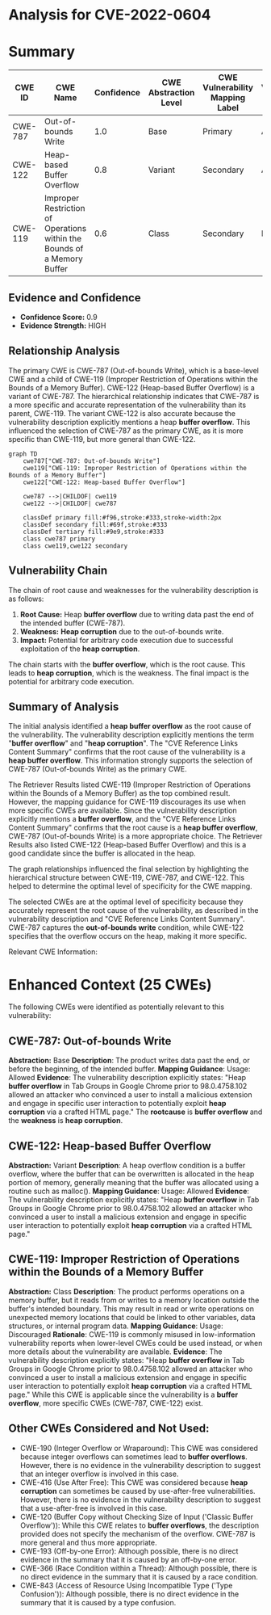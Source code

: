 # Analysis for CVE-2022-0604

# Summary
| CWE ID | CWE Name | Confidence | CWE Abstraction Level | CWE Vulnerability Mapping Label | CWE-Vulnerability Mapping Notes |
|---|---|---|---|---|---|
| CWE-787 | Out-of-bounds Write | 1.0 | Base | Primary | Allowed |
| CWE-122 | Heap-based Buffer Overflow | 0.8 | Variant | Secondary | Allowed |
| CWE-119 | Improper Restriction of Operations within the Bounds of a Memory Buffer | 0.6 | Class | Secondary | Discouraged |

## Evidence and Confidence

*   **Confidence Score:** 0.9
*   **Evidence Strength:** HIGH

## Relationship Analysis
The primary CWE is CWE-787 (Out-of-bounds Write), which is a base-level CWE and a child of CWE-119 (Improper Restriction of Operations within the Bounds of a Memory Buffer). CWE-122 (Heap-based Buffer Overflow) is a variant of CWE-787. The hierarchical relationship indicates that CWE-787 is a more specific and accurate representation of the vulnerability than its parent, CWE-119. The variant CWE-122 is also accurate because the vulnerability description explicitly mentions a heap **buffer overflow**. This influenced the selection of CWE-787 as the primary CWE, as it is more specific than CWE-119, but more general than CWE-122.

```mermaid
graph TD
    cwe787["CWE-787: Out-of-bounds Write"]
    cwe119["CWE-119: Improper Restriction of Operations within the Bounds of a Memory Buffer"]
    cwe122["CWE-122: Heap-based Buffer Overflow"]
    
    cwe787 -->|CHILDOF| cwe119
    cwe122 -->|CHILDOF| cwe787
    
    classDef primary fill:#f96,stroke:#333,stroke-width:2px
    classDef secondary fill:#69f,stroke:#333
    classDef tertiary fill:#9e9,stroke:#333
    class cwe787 primary
    class cwe119,cwe122 secondary
```

## Vulnerability Chain
The chain of root cause and weaknesses for the vulnerability description is as follows:
1.  **Root Cause:** Heap **buffer overflow** due to writing data past the end of the intended buffer (CWE-787).
2.  **Weakness:** **Heap corruption** due to the out-of-bounds write.
3.  **Impact:** Potential for arbitrary code execution due to successful exploitation of the **heap corruption**.

The chain starts with the **buffer overflow**, which is the root cause. This leads to **heap corruption**, which is the weakness. The final impact is the potential for arbitrary code execution.

## Summary of Analysis
The initial analysis identified a **heap buffer overflow** as the root cause of the vulnerability. The vulnerability description explicitly mentions the term "**buffer overflow**" and "**heap corruption**". The "CVE Reference Links Content Summary" confirms that the root cause of the vulnerability is a **heap buffer overflow**. This information strongly supports the selection of CWE-787 (Out-of-bounds Write) as the primary CWE.

The Retriever Results listed CWE-119 (Improper Restriction of Operations within the Bounds of a Memory Buffer) as the top combined result. However, the mapping guidance for CWE-119 discourages its use when more specific CWEs are available. Since the vulnerability description explicitly mentions a **buffer overflow**, and the "CVE Reference Links Content Summary" confirms that the root cause is a **heap buffer overflow**, CWE-787 (Out-of-bounds Write) is a more appropriate choice. The Retriever Results also listed CWE-122 (Heap-based Buffer Overflow) and this is a good candidate since the buffer is allocated in the heap.

The graph relationships influenced the final selection by highlighting the hierarchical structure between CWE-119, CWE-787, and CWE-122. This helped to determine the optimal level of specificity for the CWE mapping.

The selected CWEs are at the optimal level of specificity because they accurately represent the root cause of the vulnerability, as described in the vulnerability description and "CVE Reference Links Content Summary". CWE-787 captures the **out-of-bounds write** condition, while CWE-122 specifies that the overflow occurs on the heap, making it more specific.

Relevant CWE Information:

# Enhanced Context (25 CWEs)
The following CWEs were identified as potentially relevant to this vulnerability:

## CWE-787: Out-of-bounds Write
**Abstraction:** Base
**Description**:
The product writes data past the end, or before the beginning, of the intended buffer.
**Mapping Guidance**:
Usage: Allowed
**Evidence**:
The vulnerability description explicitly states: "Heap **buffer overflow** in Tab Groups in Google Chrome prior to 98.0.4758.102 allowed an attacker who convinced a user to install a malicious extension and engage in specific user interaction to potentially exploit **heap corruption** via a crafted HTML page." The **rootcause** is **buffer overflow** and the **weakness** is **heap corruption**.

## CWE-122: Heap-based Buffer Overflow
**Abstraction:** Variant
**Description**:
A heap overflow condition is a buffer overflow, where the buffer that can be overwritten is allocated in the heap portion of memory, generally meaning that the buffer was allocated using a routine such as malloc().
**Mapping Guidance**:
Usage: Allowed
**Evidence**:
The vulnerability description explicitly states: "Heap **buffer overflow** in Tab Groups in Google Chrome prior to 98.0.4758.102 allowed an attacker who convinced a user to install a malicious extension and engage in specific user interaction to potentially exploit **heap corruption** via a crafted HTML page."

## CWE-119: Improper Restriction of Operations within the Bounds of a Memory Buffer
**Abstraction:** Class
**Description**:
The product performs operations on a memory buffer, but it reads from or writes to a memory location outside the buffer's intended boundary. This may result in read or write operations on unexpected memory locations that could be linked to other variables, data structures, or internal program data.
**Mapping Guidance**:
Usage: Discouraged
**Rationale**: CWE-119 is commonly misused in low-information vulnerability reports when lower-level CWEs could be used instead, or when more details about the vulnerability are available.
**Evidence**:
The vulnerability description explicitly states: "Heap **buffer overflow** in Tab Groups in Google Chrome prior to 98.0.4758.102 allowed an attacker who convinced a user to install a malicious extension and engage in specific user interaction to potentially exploit **heap corruption** via a crafted HTML page." While this CWE is applicable since the vulnerability is a **buffer overflow**, more specific CWEs (CWE-787, CWE-122) exist.

## Other CWEs Considered and Not Used:
*   CWE-190 (Integer Overflow or Wraparound): This CWE was considered because integer overflows can sometimes lead to **buffer overflows**. However, there is no evidence in the vulnerability description to suggest that an integer overflow is involved in this case.
*   CWE-416 (Use After Free): This CWE was considered because **heap corruption** can sometimes be caused by use-after-free vulnerabilities. However, there is no evidence in the vulnerability description to suggest that a use-after-free is involved in this case.
*   CWE-120 (Buffer Copy without Checking Size of Input ('Classic Buffer Overflow')): While this CWE relates to **buffer overflows**, the description provided does not specify the mechanism of the overflow. CWE-787 is more general and thus more appropriate.
*   CWE-193 (Off-by-one Error): Although possible, there is no direct evidence in the summary that it is caused by an off-by-one error.
*   CWE-366 (Race Condition within a Thread): Although possible, there is no direct evidence in the summary that it is caused by a race condition.
*   CWE-843 (Access of Resource Using Incompatible Type ('Type Confusion')): Although possible, there is no direct evidence in the summary that it is caused by a type confusion.